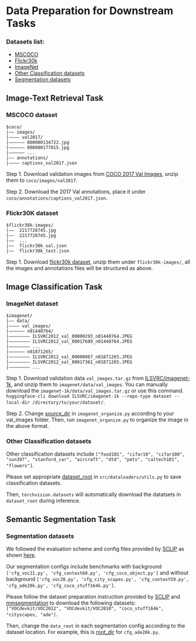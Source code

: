 # Data Preparation for Downstream Tasks
### Datasets list:
- [MSCOCO](#coco)
- [Flickr30k](#flickr)
- [ImageNet](#imagenet)
- [Other Classification datasets](#others)
- [Segmentation datasets](#segmentation)


## Image-Text Retrieval Task

### <span id ='coco'> MSCOCO dataset
```
$coco/
|–– images/
|–––– val2017/
|–––––– 000000134722.jpg
|–––––– 000000177015.jpg
|–––––– ...
|–– annotations/
|–––– captions_val2017.json
```
Step 1. Download validation images from [COCO 2017 Val Images](https://cocodataset.org/#download), unzip them to `coco/images/val2017`.

Step 2. Download the 2017 Val annotations, place it under `coco/annotations/captions_val2017.json`.

### <span id ='flickr'> Flickr30K dataset
```
$flickr30k-images/
|––  2217728745.jpg 
|––  2217728745.jpg
|––  ...
|––  flickr30k_val.json
|––  flickr30k_test.json
```
Step 1. Download  [flickr30k dataset](https://huggingface.co/datasets/nlphuji/flickr30k), unzip them under `flickr30k-images/`, all the images and annotations files will be structured as above.

## Image Classification Task

### <span id ='imagenet'> ImageNet dataset
```
$imagenet/
|–– data/
|–––– val_images/
|–––––– n01440764/
|–––––––– ILSVRC2012_val_00000293_n01440764.JPEG
|–––––––– ILSVRC2012_val_00017699_n01440764.JPEG
|–––––––– ...
|–––––– n01871265/
|–––––––– ILSVRC2012_val_00000067_n01871265.JPEG
|–––––––– ILSVRC2012_val_00017361_n01871265.JPEG 
|–––––––– ...
```

Step 1. Download validation data `val_images.tar.gz` from [ILSVRC/imagenet-1k](https://huggingface.co/datasets/ILSVRC/imagenet-1k), and unzip them to `imagenet/data/val_images`.
You can manually download the `imagenet-1k/data/val_images.tar.gz` or use this command. `huggingface-cli download ILSVRC/imagenet-1k --repo-type dataset --local-dir /directory/to/your/dataset/`.

Step 2. Change [source_dir](imagenet_organize.py#L5) in `imagenet_organize.py` according to your val_images folder. Then, run `imagenet_organize.py` to organize the image in the above format. 

### <span id ='others'> Other Classification datasets

Other classification datasets include `["food101", "cifar10", "cifar100", "sun397", "stanford_car", "aircraft", "dtd", "pets", "caltech101", "flowers"]`.

Please set appropriate [dataset_root](/src/dataloaders/utils.py#L17) in `src/dataloaders/utils.py` to save classification datasets. 

Then, `torchvision.datasets` will automatically download the datatsets in `dataset_root` during inference.  


## Semantic Segmentation Task

### <span id ='segmentation'> Segmentation datasets

We followed the evaluation scheme and config files provided by [SCLIP](https://github.com/wangf3014/SCLIP) as shown [here](/src/training/seg_configs).

Our segmentation configs include benchmarks with background `['cfg_voc21.py', 'cfg_context60.py', 'cfg_coco_object.py']` and without background `['cfg_voc20.py', 'cfg_city_scapes.py', 'cfg_context59.py', 'cfg_ade20k.py', 'cfg_coco_stuff164k.py']`.

Please follow the dataset preparation instruction provided by [SCLIP](https://github.com/wangf3014/SCLIP) and [mmsegmentation](https://github.com/open-mmlab/mmsegmentation/blob/main/docs/en/user_guides/2_dataset_prepare.md) to download the following datasets: `["VOCdevkit/VOC2012", "VOCdevkit/VOC2010", "coco_stuff164k", "cityscapes, "ade"]`.

Then, change the `data_root` in each segmentation config according to the dataset location. For example, this is [root_dir](/src/training/seg_configs/cfg_ade20k.py#L12) for `cfg_ade20k.py`.
